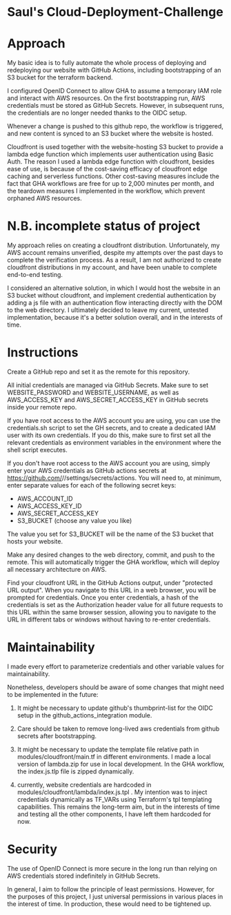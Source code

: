 # Saul's Cloud-Deployment-Challenge

# Approach

My basic idea is to fully automate the whole process of deploying and redeploying our website with GitHub Actions, including bootstrapping of an S3 bucket for the terraform backend.

I configured OpenID Connect to allow GHA to assume a temporary IAM role and interact with AWS resources.
On the first bootstrapping run, AWS credentials must be stored as GitHub Secrets. However, in subsequent runs, the credentials are no longer needed thanks to the OIDC setup.

Whenever a change is pushed to this github repo, the workflow is triggered, and new content is synced to an S3 bucket where the website is hosted.

Cloudfront is used together with the website-hosting S3 bucket to provide a lambda edge function which implements user authentication using Basic Auth. The reason I used a lambda edge function with cloudfront, besides ease of use, is because of the cost-saving efficacy of cloudfront edge caching and serverless functions. Other cost-saving measures include the fact that GHA workflows are free for up to 2,000 minutes per month, and the teardown measures I implemented in the workflow, which prevent orphaned AWS resources.

# N.B. incomplete status of project

My approach relies on creating a cloudfront distribution. Unfortunately, my AWS account remains unverified, despite my attempts over the past days to complete the verification process. As a result, I am not authorized to create cloudfront distributions in my account, and have been unable to complete end-to-end testing. 

I considered an alternative solution, in which I would host the website in an S3 bucket without cloudfront, and implement credential authentication by adding a js file with an authentication flow interacting directly with the DOM to the web directory. I ultimately decided to leave my current, untested implementation, because it's a better solution overall, and in the interests of time.

# Instructions

Create a GitHub repo and set it as the remote for this repository.

All initial credentials are managed via GitHub Secrets. Make sure to set WEBSITE_PASSWORD and WEBSITE_USERNAME, as well as AWS_ACCESS_KEY and AWS_SECRET_ACCESS_KEY in GitHub secrets inside your remote repo. 

If you have root access to the AWS account you are using, you can use the credentials.sh script to set the GH secrets, and to create a dedicated IAM user with its own credentials. If you do this, make sure to first set all the relevant credentials as environment variables in the environment where the shell script executes.

If you don't have root access to the AWS account you are using, simply enter your AWS credentials as GitHub actions secrets at https://github.com/<username>/<repo-name>/settings/secrets/actions. You will need to, at minimum, enter separate values for each of the following secret keys:

- AWS_ACCOUNT_ID
- AWS_ACCESS_KEY_ID
- AWS_SECRET_ACCESS_KEY
- S3_BUCKET (choose any value you like)

 The value you set for S3_BUCKET will be the name of the S3 bucket that hosts your website.

Make any desired changes to the web directory, commit, and push to the remote. This will automatically trigger the GHA workflow, which will deploy all necessary architecture on AWS. 

Find your cloudfront URL in the GitHub Actions output, under "protected URL output". When you navigate to this URL in a web browser, you will be prompted for credentials. Once you enter credentials, a hash of the credentials is set as the Authorization header value for all future requests to this URL within the same browser session, allowing you to navigate to the URL in different tabs or windows without having to re-enter credentials.

# Maintainability

I made every effort to parameterize credentials and other variable values for maintainability.

Nonetheless, developers should be aware of some changes that might need to be implemented in the future:

1. It might be necessary to update github's thumbprint-list for the OIDC setup in the github_actions_integration module.
 
2. Care should be taken to remove long-lived aws credentials from github secrets after bootstrapping.

3. It might be necessary to update the template file relative path in modules/cloudfront/main.tf in different environments. I made a local version of lambda.zip for use in local development. In the GHA workflow, the index.js.tlp file is zipped dynamically.

4. currently, website credentials are hardcoded in modules/cloudfront/lambda/index.js.tpl . My intention was to inject credentials dynamically as TF_VARs using Terraform's tpl templating capabilities. This remains the long-term aim, but in the interests of time and testing all the other components, I have left them hardcoded for now.

# Security

The use of OpenID Connect is more secure in the long run than relying on AWS credentials stored indefinitely in GitHub Secrets.

In general, I aim to follow the principle of least permissions. However, for the purposes of this project, I just universal permissions in various places in the interest of time. In production, these would need to be tightened up.

